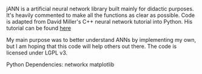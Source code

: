 jANN is a artificial neural network library built mainly for didactic purposes. 
It's heavily commented to make all the functions as clear as possible. Code is adapted from David Miller's C++ neural network tutorial into Python. His tutorial can be found [here](http://www.millermattson.com/dave/?p=54)

My main purpose was to better understand ANNs by implementing my own, but I am hoping that this code will help others out there. The code is licensed under LGPL v3.

Python Dependencies:
networkx
matplotlib
